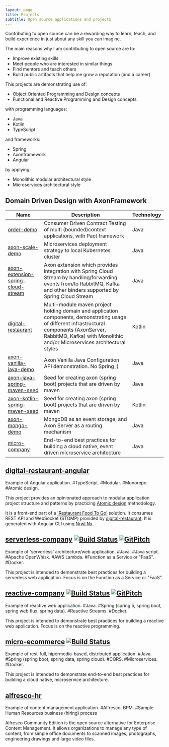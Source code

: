 ```yaml
---
layout: page
title: Projects
subtitle: Open source applications and projects
---
```


Contributing to open source can be a rewarding way to learn, teach, and build experience in just about any skill you can imagine.

The main reasons why I am contributing to open source are to:
 - Improve existing skills
 - Meet people who are interested in similar things
 - Find mentors and teach others
 - Build public artifacts that help me grow a reputation (and a career)
 
This projects are demonstrating use of:
 - Object Oriented Programming and Design concepts
 - Functional and Reactive Programming and Design concepts

with programming languages:
 - Java
 - Kotlin
 - TypeScript

and frameworks:
 - Spring
 - Axonframework
 - Angular

by applying:
 - Monolithic modular architectural style
 - Microservices architectural style
 
## Domain Driven Design with AxonFramework

| Name          | Description                                                                                  | Technology |
| ------------- | -------------------------------------------------------------------------------------------- | ---------- |
| [order-demo](http://idugalic.github.io/orderdemo/) | Consumer Driven Contract Testing of multi (bounded)context applications, with Pact framework | Java |
| [axon-scale-demo](http://idugalic.github.io/axon-scale-demo/) | Microservices deployment strategy to local Kubernetes cluster | Java |
| [axon-extension-spring-cloud-stream](http://idugalic.github.io/axon-extension-spring-cloud-stream/) | Axon extension which provides integration with Spring Cloud Stream by handling/forwarding events from/to RabbitMQ, Kafka and other binders supported by Spring Cloud Stream | Java |
| [digital-restaurant](http://idugalic.github.io/digital-restaurant/) | Multi-module maven project holding domain and application components, demonstrating usage of different infrastructural components (AxonServer, RabbitMQ, Kafka) with Monolithic and/or Microservices architectural styles | Kotlin |
| [axon-vanilla-java-demo](http://idugalic.github.io/axon-vanilla-java-demo/) | Axon Vanilla Java Configuration API demonstration. No Spring ;) | Java |
| [axon-java-spring-maven-seed](http://idugalic.github.io/axon-java-spring-maven-seed/) | Seed for creating axon (spring boot) projects that are driven by maven | Java |
| [axon-kotlin-spring-maven-seed](http://idugalic.github.io/axon-kotlin-spring-maven-seed/) | Seed for creating axon (spring boot) projects that are driven by maven | Kotlin |
| [axon-mongo-demo](http://idugalic.github.io/axon-mongo-demo/) | MongoDB as an event storage, and Axon Server as a routing mechanism | Java |
| [micro-company](http://idugalic.github.io/micro-company/) | End-to-end best practices for building a cloud native, event driven microservice architecture | Java |



## [digital-restaurant-angular](http://idugalic.github.io/digital-restaurant-angular/)

Example of Angular application. #TypeScript. #Modular. #Monorepo. #Atomic design. 

This project provides an opinionated approach to modular application project structure and patterns by practicing [Atomic design](http://atomicdesign.bradfrost.com/) methodology.

It is a front-end part of a ['Restaurant Food To Go'](https://github.com/idugalic/digital-restaurant/tree/master/drestaurant-apps/drestaurant-monolith) solution. It consumes REST API and WebSocket (STOMP) provided by [digital-restaurant](http://idugalic.github.io/digital-restaurant/). It is generated with Angular CLI using [Nrwl Nx](https://nrwl.io/nx).


## [serverless-company](http://idugalic.github.io/serverless-company/) [![Build Status](https://travis-ci.org/idugalic/serverless-company.svg?branch=master)](https://travis-ci.org/idugalic/serverless-company) [![GitPitch](https://gitpitch.com/assets/badge.svg)](https://gitpitch.com/idugalic/serverless-company/master?grs=github&t=white)

Example of 'serverless' architecture/web application. #Java. #Java script. #Apache OpenWhisk. #AWS Lambda. #Function as a Service or "FaaS". #Docker.

This project is intended to demonstrate best practices for building a serverless web application. Focus is on the Function as a Service or "FaaS".

## [reactive-company](http://idugalic.github.io/reactive-company/) [![Build Status](https://travis-ci.org/idugalic/reactive-company.svg?branch=master)](https://travis-ci.org/idugalic/reactive-company) [![GitPitch](https://gitpitch.com/assets/badge.svg)](https://gitpitch.com/idugalic/reactive-company/master?grs=github&t=white)

Example of reactive web application. #Java. #Spring (spring 5, spring boot, spring web flux, spring data). #Reactive Streams. #Docker.

This project is intended to demonstrate best practices for building a reactive web application. Focus is on the reactive programming.


## [micro-ecommerce](http://idugalic.github.io/micro-ecommerce/) [![Build Status](https://travis-ci.org/idugalic/micro-ecommerce.svg?branch=master)](https://travis-ci.org/idugalic/micro-ecommerce)

Example of rest-full, hipermedia-based, distributed application. #Java. #Spring (spring boot, spring data, spring cloud). #CQRS. #Microservices. #Docker.

This project is intended to demonstrate end-to-end best practices for building a cloud native, microservice architecture.

## [alfresco-hr](http://idugalic.github.io/alfresco-hr/)
Example of content management application. #Alfresco. BPM.  #Sample Human Resources business (hiring) process

Alfresco Community Edition is the open source alternative for Enterprise Content Management. It allows organizations to manage any type of content, from simple office documents to scanned images, photographs, engineering drawings and large video files.
